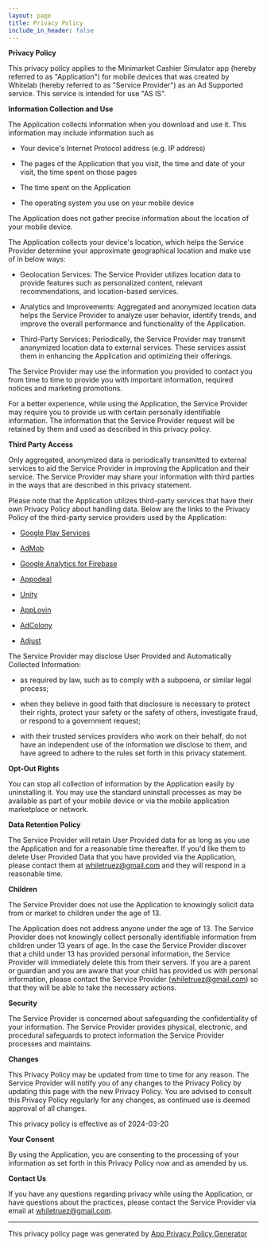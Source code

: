 ```yaml
---
layout: page
title: Privacy Policy
include_in_header: false
---
```


**Privacy Policy**


This privacy policy applies to the Minimarket Cashier Simulator app (hereby referred to as "Application") for mobile devices that was created by Whitelab (hereby referred to as "Service Provider") as an Ad Supported service. This service is intended for use "AS IS".


**Information Collection and Use**


The Application collects information when you download and use it. This information may include information such as


*   Your device's Internet Protocol address (e.g. IP address)

*   The pages of the Application that you visit, the time and date of your visit, the time spent on those pages

*   The time spent on the Application

*   The operating system you use on your mobile device


The Application does not gather precise information about the location of your mobile device.


The Application collects your device's location, which helps the Service Provider determine your approximate geographical location and make use of in below ways:


*   Geolocation Services: The Service Provider utilizes location data to provide features such as personalized content, relevant recommendations, and location-based services.

*   Analytics and Improvements: Aggregated and anonymized location data helps the Service Provider to analyze user behavior, identify trends, and improve the overall performance and functionality of the Application.

*   Third-Party Services: Periodically, the Service Provider may transmit anonymized location data to external services. These services assist them in enhancing the Application and optimizing their offerings.


The Service Provider may use the information you provided to contact you from time to time to provide you with important information, required notices and marketing promotions.


For a better experience, while using the Application, the Service Provider may require you to provide us with certain personally identifiable information. The information that the Service Provider request will be retained by them and used as described in this privacy policy.


**Third Party Access**


Only aggregated, anonymized data is periodically transmitted to external services to aid the Service Provider in improving the Application and their service. The Service Provider may share your information with third parties in the ways that are described in this privacy statement.


Please note that the Application utilizes third-party services that have their own Privacy Policy about handling data. Below are the links to the Privacy Policy of the third-party service providers used by the Application:


*   [Google Play Services](https://www.google.com/policies/privacy/)

*   [AdMob](https://support.google.com/admob/answer/6128543?hl=en)

*   [Google Analytics for Firebase](https://firebase.google.com/support/privacy)

*   [Appodeal](https://www.appodeal.com/home/privacy-policy/)

*   [Unity](https://unity3d.com/legal/privacy-policy)

*   [AppLovin](https://www.applovin.com/privacy/)

*   [AdColony](https://www.adcolony.com/privacy-policy/)

*   [Adjust](https://www.adjust.com/terms/privacy-policy)


The Service Provider may disclose User Provided and Automatically Collected Information:


*   as required by law, such as to comply with a subpoena, or similar legal process;

*   when they believe in good faith that disclosure is necessary to protect their rights, protect your safety or the safety of others, investigate fraud, or respond to a government request;

*   with their trusted services providers who work on their behalf, do not have an independent use of the information we disclose to them, and have agreed to adhere to the rules set forth in this privacy statement.


**Opt-Out Rights**


You can stop all collection of information by the Application easily by uninstalling it. You may use the standard uninstall processes as may be available as part of your mobile device or via the mobile application marketplace or network.


**Data Retention Policy**


The Service Provider will retain User Provided data for as long as you use the Application and for a reasonable time thereafter. If you'd like them to delete User Provided Data that you have provided via the Application, please contact them at whiletruez@gmail.com and they will respond in a reasonable time.


**Children**


The Service Provider does not use the Application to knowingly solicit data from or market to children under the age of 13.


The Application does not address anyone under the age of 13\. The Service Provider does not knowingly collect personally identifiable information from children under 13 years of age. In the case the Service Provider discover that a child under 13 has provided personal information, the Service Provider will immediately delete this from their servers. If you are a parent or guardian and you are aware that your child has provided us with personal information, please contact the Service Provider (whiletruez@gmail.com) so that they will be able to take the necessary actions.


**Security**


The Service Provider is concerned about safeguarding the confidentiality of your information. The Service Provider provides physical, electronic, and procedural safeguards to protect information the Service Provider processes and maintains.


**Changes**


This Privacy Policy may be updated from time to time for any reason. The Service Provider will notify you of any changes to the Privacy Policy by updating this page with the new Privacy Policy. You are advised to consult this Privacy Policy regularly for any changes, as continued use is deemed approval of all changes.


This privacy policy is effective as of 2024-03-20


**Your Consent**


By using the Application, you are consenting to the processing of your information as set forth in this Privacy Policy now and as amended by us.


**Contact Us**


If you have any questions regarding privacy while using the Application, or have questions about the practices, please contact the Service Provider via email at whiletruez@gmail.com.


* * *


This privacy policy page was generated by [App Privacy Policy Generator](https://app-privacy-policy-generator.nisrulz.com/)

